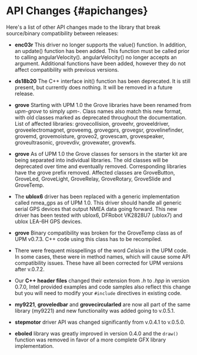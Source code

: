 API Changes                       {#apichanges}
===============

Here's a list of other API changes made to the library that break source/binary
compatibility between releases:

 * **enc03r** This driver no longer supports the value() function.  In
 addition, an update() function has been added.  This function must be
 called prior to calling angularVelocity().  angularVelocity() no
 longer accepts an argument.  Additional functions have been added,
 however they do not affect compatibility with previous versions.

 * **ds18b20** The C++ interface init() function has been deprecated.
 It is still present, but currently does nothing.  It will be removed
 in a future release.

 * **grove<name>** Starting with UPM 1.0 the Grove libraries have been renamed
 from *upm-grove<name>* to simply *upm-<name>*. Class names also match this new
 format, with old classes marked as deprecated throughout the documentation.
 List of affected libraries: grovecollision, groveehr, groveeldriver,
 groveelectromagnet, groveemg, grovegprs, grovegsr, grovelinefinder, grovemd,
 grovemoisture, groveo2, grovescam, grovespeaker, groveultrasonic, grovevdiv,
 grovewater, grovewfs.

 * **grove** As of UPM 1.0 the Grove classes for sensors in the starter kit are
 being separated into individual libraries. The old classes will be deprecated
 over time and eventually removed. Corresponding libraries have the grove
 prefix removed. Affected classes are GroveButton, GroveLed, GroveLight,
 GroveRelay, GroveRotary, GroveSlide and GroveTemp.

 * The **ublox6** driver has been replaced with a generic implementation called
 nmea_gps as of UPM 1.0. This driver should handle all generic serial GPS
 devices that output NMEA data going forward.  This new driver has been tested
 with ublox6, DFRobot VK2828U7 (ublox7) and ublox LEA-6H GPS devices.

 * **grove** Binary compatibility was broken for the GroveTemp class as of UPM
 v0.7.3. C++ code using this class has to be recompiled.

 * There were frequent misspellings of the word *Celsius* in the UPM
 code.  In some cases, these were in method names, which will cause
 some API compatibility issues.  These have all been corrected for UPM
 versions after v.0.7.2.

 * Our **C++ header files** changed their extension from *.h* to *.hpp* in
 version 0.7.0, Intel provided examples and code samples also reflect this
 change but you will need to modify your `#include` directives in existing
 code.

 * **my9221**, **groveledbar** and **grovecircularled** are now all part of the
 same library (my9221) and new functionality was added going to v.0.5.1.

 * **stepmotor** driver API was changed significantly from v.0.4.1 to v.0.5.0.

 * **eboled** library was greatly improved in version 0.4.0 and the `draw()`
 function was removed in favor of a more complete GFX library implementation.

